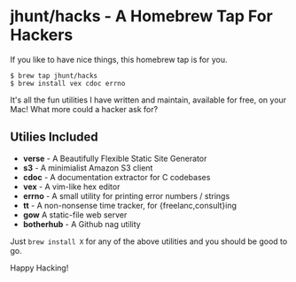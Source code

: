 jhunt/hacks - A Homebrew Tap For Hackers
========================================

If you like to have nice things, this homebrew tap is for you.

    $ brew tap jhunt/hacks
    $ brew install vex cdoc errno

It's all the fun utilities I have written and maintain, available
for free, on your Mac!  What more could a hacker ask for?

Utilies Included
----------------

- **verse** - A Beautifully Flexible Static Site Generator
- **s3** - A minimialist Amazon S3 client
- **cdoc** - A documentation extractor for C codebases
- **vex** - A vim-like hex editor
- **errno** - A small utility for printing error numbers / strings
- **tt** - A non-nonsense time tracker, for {freelanc,consult}ing
- **gow** A static-file web server
- **botherhub** - A Github nag utility

Just `brew install X` for any of the above utilities and you
should be good to go.

Happy Hacking!
